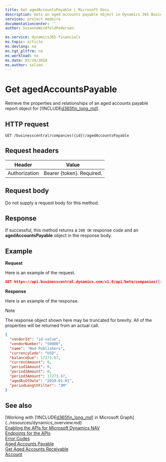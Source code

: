 ```yaml
---
title: Get agedAccountsPayable | Microsoft Docs
description: Gets an aged accounts payable object in Dynamics 365 Business Central.
services: project-madeira
documentationcenter: ''
author: SusanneWindfeldPedersen

ms.service: dynamics365-financials
ms.topic: article
ms.devlang: na
ms.tgt_pltfrm: na
ms.workload: na
ms.date: 03/19/2018
ms.author: solsen
---
```


# Get agedAccountsPayable
Retrieve the properties and relationships of an aged accounts payable report object for [!INCLUDE[d365fin_long_md](../../includes/d365fin_long_md.md)].

## HTTP request
```
GET /businesscentral/companies({id})/agedAccountsPayable
```

## Request headers

|Header        |Value                     |
|--------------|--------------------------|
|Authorization |Bearer {token}. Required. |

## Request body
Do not supply a request body for this method.

## Response
If successful, this method returns a ```200 OK``` response code and an **agedAccountsPayable** object in the response body.

## Example

**Request**

Here is an example of the request.
```json
GET https://api.businesscentral.dynamics.com/v1.0/api/beta/companies({id})/agedAccountsPayable
```

**Response**

Here is an example of the response. 

> [!NOTE]  
>   The response object shown here may be truncated for brevity. All of the properties will be returned from an actual call.

```json
{
  "vendorId": "id-value",
  "vendorNumber": "50000",
  "name": "Nod Publishers",
  "currencyCode": "USD",
  "balanceDue": 17273.87,
  "currentAmount": 0,
  "period1Amount": 0,
  "period2Amount": 0,
  "period3Amount": 17273.87,
  "agedAsOfDate": "2019-01-01",
  "periodLengthFilter": "3M"  
}
```


## See also
[Working with [!INCLUDE[d365fin_long_md](../../includes/d365fin_long_md.md)] in Microsoft Graph](../resources/dynamics_overview.md)  
[Enabling the APIs for Microsoft Dynamics NAV](../enabling-apis-for-dynamics-nav.md)  
[Endpoints for the APIs](../endpoints-apis-for-dynamics.md)  
[Error Codes](../dynamics_error_codes.md)  
[Aged Accounts Payable](../resources/dynamics_agedaccountspayable.md)  
[Get Aged Accounts Receivable](../api/dynamics_agedaccountsreceivable_get.md)  
[Account](../resources/dynamics_account.md)  
